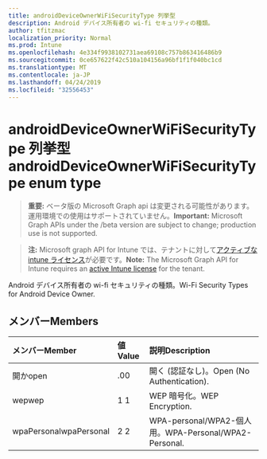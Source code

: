 ```yaml
---
title: androidDeviceOwnerWiFiSecurityType 列挙型
description: Android デバイス所有者の wi-fi セキュリティの種類。
author: tfitzmac
localization_priority: Normal
ms.prod: Intune
ms.openlocfilehash: 4e334f9938102731aea69108c757b863416486b9
ms.sourcegitcommit: 0ce657622f42c510a104156a96bf1f1f040bc1cd
ms.translationtype: MT
ms.contentlocale: ja-JP
ms.lasthandoff: 04/24/2019
ms.locfileid: "32556453"
---
```

# <a name="androiddeviceownerwifisecuritytype-enum-type"></a><span data-ttu-id="2b28c-103">androidDeviceOwnerWiFiSecurityType 列挙型</span><span class="sxs-lookup"><span data-stu-id="2b28c-103">androidDeviceOwnerWiFiSecurityType enum type</span></span>

> <span data-ttu-id="2b28c-104">**重要:** ベータ版の Microsoft Graph api は変更される可能性があります。運用環境での使用はサポートされていません。</span><span class="sxs-lookup"><span data-stu-id="2b28c-104">**Important:** Microsoft Graph APIs under the /beta version are subject to change; production use is not supported.</span></span>

> <span data-ttu-id="2b28c-105">**注:** Microsoft graph API for Intune では、テナントに対して[アクティブな intune ライセンス](https://go.microsoft.com/fwlink/?linkid=839381)が必要です。</span><span class="sxs-lookup"><span data-stu-id="2b28c-105">**Note:** The Microsoft Graph API for Intune requires an [active Intune license](https://go.microsoft.com/fwlink/?linkid=839381) for the tenant.</span></span>

<span data-ttu-id="2b28c-106">Android デバイス所有者の wi-fi セキュリティの種類。</span><span class="sxs-lookup"><span data-stu-id="2b28c-106">Wi-Fi Security Types for Android Device Owner.</span></span>

## <a name="members"></a><span data-ttu-id="2b28c-107">メンバー</span><span class="sxs-lookup"><span data-stu-id="2b28c-107">Members</span></span>
|<span data-ttu-id="2b28c-108">メンバー</span><span class="sxs-lookup"><span data-stu-id="2b28c-108">Member</span></span>|<span data-ttu-id="2b28c-109">値</span><span class="sxs-lookup"><span data-stu-id="2b28c-109">Value</span></span>|<span data-ttu-id="2b28c-110">説明</span><span class="sxs-lookup"><span data-stu-id="2b28c-110">Description</span></span>|
|:---|:---|:---|
|<span data-ttu-id="2b28c-111">開か</span><span class="sxs-lookup"><span data-stu-id="2b28c-111">open</span></span>|<span data-ttu-id="2b28c-112">.0</span><span class="sxs-lookup"><span data-stu-id="2b28c-112">0</span></span>|<span data-ttu-id="2b28c-113">開く (認証なし)。</span><span class="sxs-lookup"><span data-stu-id="2b28c-113">Open (No Authentication).</span></span>|
|<span data-ttu-id="2b28c-114">wep</span><span class="sxs-lookup"><span data-stu-id="2b28c-114">wep</span></span>|<span data-ttu-id="2b28c-115">1 </span><span class="sxs-lookup"><span data-stu-id="2b28c-115">1</span></span>|<span data-ttu-id="2b28c-116">WEP 暗号化。</span><span class="sxs-lookup"><span data-stu-id="2b28c-116">WEP Encryption.</span></span>|
|<span data-ttu-id="2b28c-117">wpaPersonal</span><span class="sxs-lookup"><span data-stu-id="2b28c-117">wpaPersonal</span></span>|<span data-ttu-id="2b28c-118">2 </span><span class="sxs-lookup"><span data-stu-id="2b28c-118">2</span></span>|<span data-ttu-id="2b28c-119">WPA-personal/WPA2-個人用。</span><span class="sxs-lookup"><span data-stu-id="2b28c-119">WPA-Personal/WPA2-Personal.</span></span>|





